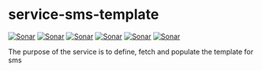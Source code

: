 # service-sms-template

[![Sonar](http://proxy.dialonce.net/sonar/api/badges/gate?key=service-sms-template)](http://sonar.dialonce.net/dashboard?id=service-sms-template)
[![Sonar](http://proxy.dialonce.net/sonar/api/badges/measure?key=service-sms-template&metric=ncloc)](http://sonar.dialonce.net/dashboard?id=service-sms-template)
[![Sonar](http://proxy.dialonce.net/sonar/api/badges/measure?key=service-sms-template&metric=coverage)](http://sonar.dialonce.net/dashboard?id=service-sms-template)
[![Sonar](http://proxy.dialonce.net/sonar/api/badges/measure?key=service-sms-template&metric=code_smells)](http://proxy.dialonce.net/sonar/api/badges/measure?key=service-sms-template&metric=coverage)
[![Sonar](http://proxy.dialonce.net/sonar/api/badges/measure?key=service-sms-template&metric=bugs)](http://sonar.dialonce.net/dashboard?id=service-sms-template)
[![Sonar](http://proxy.dialonce.net/sonar/api/badges/measure?key=service-sms-template&metric=sqale_debt_ratio)](http://sonar.dialonce.net/dashboard?id=service-sms-template)

The purpose of the service is to define, fetch and populate the template for sms
